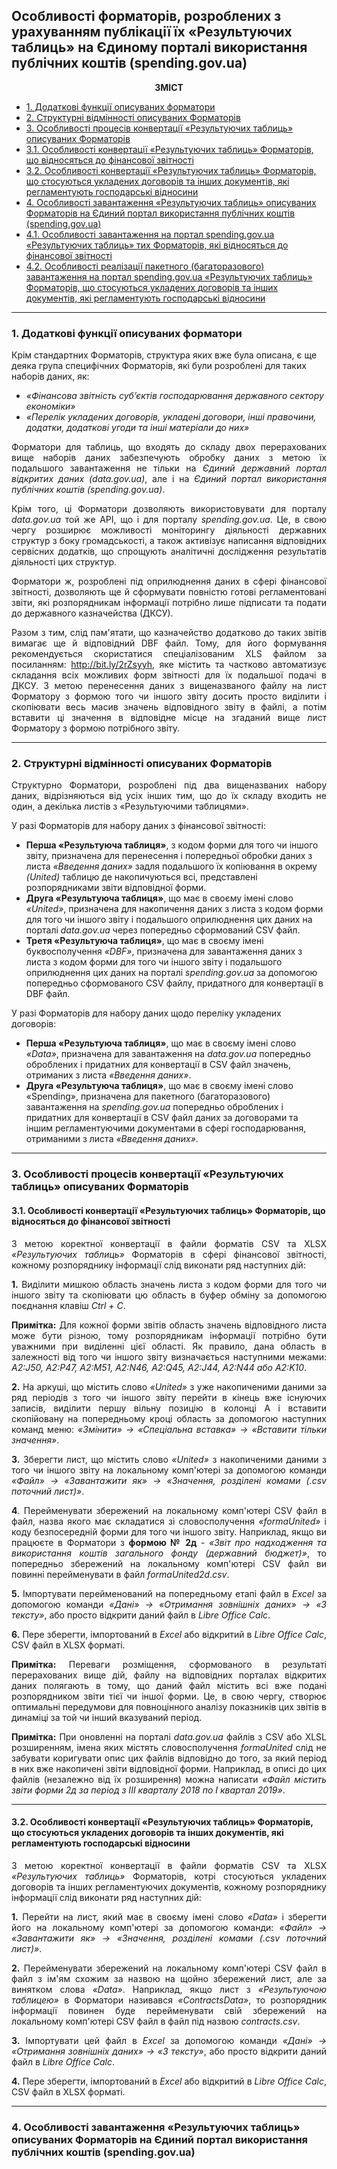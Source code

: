 ## Особливості форматорів, розроблених з урахуванням публікації їх «Результуючих таблиць» на Єдиному порталі використання публічних коштів (spending.gov.ua)
<p align="center"><b>ЗМІСТ</b></p>

* [1. Додаткові функції описуваних форматори](#1-Додаткові-функції-описуваних-форматори)
* [2. Структурні відмінності описуваних Форматорів](#2-Структурні-відмінності-описуваних-Форматорів)
* [3. Особливості процесів конвертації «Результуючих таблиць» описуваних Форматорів](#3-Особливості-процесів-конвертації-Результуючих-таблиць-описуваних-Форматорів)
* [3.1. Особливості конвертації «Результуючих таблиць» Форматорів, що відносяться до фінансової звітності](#31-Особливості-конвертації-Результуючих-таблиць-Форматорів-що-відносяться-до-фінансової-звітності)
* [3.2. Особливості конвертації «Результуючих таблиць» Форматорів, що стосуються укладених договорів та інших документів, які регламентують господарські відносини](#32-Особливості-конвертації-Результуючих-таблиць-Форматорів-що-стосуються-укладених-договорів-та-інших-документів-які-регламентують-господарські-відносини)
* [4. Особливості завантаження «Результуючих таблиць» описуваних Форматорів на Єдиний портал використання публічних коштів (spending.gov.ua)](#4-Особливості-завантаження-Результуючих-таблиць-описуваних-Форматорів-на-Єдиний-портал-використання-публічних-коштів-spendinggovua)
* [4.1. Особливості завантаження на портал spending.gov.ua «Результуючих таблиць» тих Форматорів, які відносяться до фінансової звітності](#41-Особливості-завантаження-на-портал-spendinggovua-Результуючих-таблиць-тих-Форматорів-які-відносяться-до-фінансової-звітності)
* [4.2. Особливості реалізації пакетного (багаторазового) завантаження на портал spending.gov.ua «Результуючих таблиць» Форматорів, що стосуються укладених договорів та інших документів, які регламентують господарські відносини](#42-Особливості-реалізації-пакетного-багаторазового-завантаження-на-портал-spendinggovua-Результуючих-таблиць-Форматорів-що-стосуються-укладених-договорів-та-інших-документів-які-регламентують-господарські-відносини)

---

### 1. Додаткові функції описуваних форматори

Крім стандартних Форматорів, структура яких вже була описана, є ще деяка група специфічних Форматорів, які були розроблені для таких наборів даних, як:

* *«Фінансова звітність суб’єктів господарювання державного сектору економіки»*
* *«Перелік укладених договорів, укладені договори, інші правочини, додатки, додаткові угоди та інші матеріали до них»*

<p align="justify">Форматори для таблиць, що входять до складу двох перерахованих вище наборів даних забезпечують обробку даних з метою їх подальшого завантаження не тільки на <i>Єдиний державний портал відкритих даних (data.gov.ua)</i>, але і на <i>Єдиний портал використання публічних коштів (spending.gov.ua)</i>.</p>
<p align="justify">Крім того, ці Форматори дозволяють використовувати для порталу <i>data.gov.ua</i> той же API, що і для порталу <i>spending.gov.ua</i>. Це, в свою чергу розширює можливості моніторингу діяльності державних структур з боку громадськості, а також активізує написання відповідних сервісних додатків, що спрощують аналітичні дослідження результатів діяльності цих структур.</p>
<p align="justify">Форматори ж, розроблені під оприлюднення даних в сфері фінансової звітності, дозволяють ще й сформувати повністю готові регламентовані звіти, які розпорядникам інформації потрібно лише підписати та подати до державного казначейства (ДКСУ).</p>
<p align="justify">Разом з тим, слід пам'ятати, що казначейство додатково до таких звітів вимагає ще й відповідний DBF файл. Тому, для його формування рекомендується скористатися спеціалізованим XLS файлом за посиланням: <a href="http://bit.ly/2rZsyyh" target="_blank">http://bit.ly/2rZsyyh</a>, яке містить та частково автоматизує складання всіх можливих форм звітності для їх подальшої подачі в ДКСУ. З метою перенесення даних з вищеназваного файлу на лист Форматору з формою того чи іншого звіту досить просто виділити і скопіювати весь масив значень відповідного звіту в файлі, а потім вставити ці значення в відповідне місце на згаданий вище лист Форматору з формою потрібного звіту.</p>

---

### 2. Структурні відмінності описуваних Форматорів

<p align="justify"> Структурно Форматори, розроблені під два вищеназваних набору даних, відрізняються від усіх інших тим, що до їх складу входить не один, а декілька листів з «Результуючими таблицями».</p>

У разі Форматорів для набору даних з фінансової звітності:

* **Перша «Результуюча таблиця»**, з кодом форми для того чи іншого звіту, призначена для перенесення і попередньої обробки даних з листа *«Введення даних»* задля подальшого їх копіювання в окрему *(United)* таблицю де накопичуються всі, представлені розпорядниками звіти відповідної форми.
* **Друга «Результуюча таблиця»**, що має в своєму імені слово *«United»*, призначена для накопичення даних з листа з кодом форми для того чи іншого звіту і подальшого оприлюднення цих даних на порталі *data.gov.ua* через попередньо сформований CSV файл.
* **Третя «Результуюча таблиця»**, що має в своєму імені буквосполучення *«DBF»*, призначена для завантаження даних з листа з кодом форми для того чи іншого звіту і подальшого оприлюднення цих даних на порталі *spending.gov.ua* за допомогою попередньо сформованого CSV файлу, придатного для конвертації в DBF файл.

У разі Форматорів для набору даних щодо переліку укладених договорів:

* **Перша «Результуюча таблиця»**, що має в своєму імені слово *«Data»*, призначена для завантаження на *data.gov.ua* попередньо оброблених і придатних для конвертації в CSV файл значень, отриманих з листа *«Введення даних»*.
* **Друга «Результуюча таблиця»**, що має в своєму імені слово «Spending», призначена для пакетного (багаторазового) завантаження на *spending.gov.ua* попередньо оброблених і придатних для конвертації в CSV файл даних за договорами та іншим регламентуючими документами в сфері господарювання, отриманими з листа *«Введення даних»*.

---

### 3. Особливості процесів конвертації «Результуючих таблиць» описуваних Форматорів

#### 3.1. Особливості конвертації «Результуючих таблиць» Форматорів, що відносяться до фінансової звітності

<p align="justify">З метою коректної конвертації в файли форматів CSV та XLSX <i>«Результуючих таблиць»</i> Форматорів в сфері фінансової звітності, кожному розпоряднику інформації слід виконати ряд наступних дій:</p>
<p align="justify"><b>1.</b> Виділити мишкою область значень листа з кодом форми для того чи іншого звіту та скопіювати цю область в буфер обміну за допомогою поєднання клавіш <i>Ctrl + C</i>.</p>
<p align="justify"><b>Примітка:</b> Для кожної форми звітів область значень відповідного листа може бути різною, тому розпорядникам інформації потрібно бути уважними при виділенні цієї області. Як правило, дана область в залежності від того чи іншого звіту визначається наступними межами: <i>A2:J50, A2:P47, A2:M51, A2:N46, A2:Q45, A2:J44, A2:N44 або A2:K10</i>.</p>
<p align="justify"><b>2.</b> На аркуші, що містить слово <i>«United»</i> з уже накопиченими даними за ряд періодів з того чи іншого звіту перейти в кінець вже існуючих записів, виділити першу вільну позицію в колонці A і вставити скопійовану на попередньому кроці область за допомогою наступних команд меню: <i>«Змінити» -> «Спеціальна вставка» -> «Вставити тільки значення»</i>.</p>
<p align="justify"><b>3.</b> Зберегти лист, що містить слово <i>«United»</i> з накопиченими даними з того чи іншого звіту на локальному комп'ютері за допомогою команди <i>«Файл» -> «Завантажити як» -> «Значення, розділені комами (.csv поточний лист)»</i>.</p>
<p align="justify"><b>4</b>. Перейменувати збережений на локальному комп'ютері CSV файл в файл, назва якого має складатися зі словосполучення <i>«formaUnited»</i> і коду безпосередній форми для того чи іншого звіту. Наприклад, якщо ви працюєте в Форматори з <b>формою № 2д</b> - <i>«Звіт про надходження та використання коштів загального фонду (державний бюджет)»</i>, то попередньо збережений на локальному комп'ютері CSV файл ви повинні перейменувати в файл <i>formaUnited2d.csv</i>.</p>
<p align="justify"><b>5.</b> Імпортувати перейменований на попередньому етапі файл в <i>Excel</i> за допомогою команди <i>«Дані» -> «Отримання зовнішніх даних» -> «З тексту»</i>, або просто відкрити даний файл в <i>Libre Office Calc</i>.</p>
<p align="justify"><b>6.</b> Пере зберегти, імпортований в <i>Excel</i> або відкритий в <i>Libre Office Calc</i>, CSV файл в XLSX форматі.</p>
<p align="justify"><b>Примітка:</b> Переваги розміщення, сформованого в результаті перерахованих вище дій, файлу на відповідних порталах відкритих даних полягають в тому, що даний файл містить всі вже подані розпорядником звіти тієї чи іншої форми. Це, в свою чергу, створює оптимальні передумови для повноцінного аналізу показників цих звітів в динаміці за той чи інший вказуваний період.</p>
<p align="justify"><b>Примітка:</b> При оновленні на порталі <i>data.gov.ua</i> файлів з CSV або XLSL розширенням, імена яких містять словосполучення <i>formaUnited</i> слід не забувати коригувати опис цих файлів відповідно до того, за який період в них вже накопичені звіти відповідної форми. Наприклад, в описі до цих файлів (незалежно від їх розширення) можна написати <i>«Файл містить звіти форми 2д за період з III кварталу 2018 по I квартал 2019»</i>.</p>

---

#### 3.2. Особливості конвертації «Результуючих таблиць» Форматорів, що стосуються укладених договорів та інших документів, які регламентують господарські відносини

<p align="justify">З метою коректної конвертації в файли форматів CSV та XLSX <i>«Результуючих таблиць»</i> Форматорів, котрі стосуються укладених договорів та інших регламентуючих документів, кожному розпоряднику інформації слід виконати ряд наступних дій:</p>
<p align="justify"><b>1.</b> Перейти на лист, який має в своєму імені слово <i>«Data»</i> і зберегти його на локальному комп'ютері за допомогою команди: <i>«Файл» -> «Завантажити як» -> «Значення, розділені комами (.csv поточний лист)»</i>.</p>
<p align="justify"><b>2.</b> Перейменувати збережений на локальному комп'ютері CSV файл в файл з ім'ям схожим за назвою на щойно збережений лист, але за винятком слова <i>«Data»</i>. Наприклад, якщо лист з <i>«Результуючою таблицею»</i> в Форматори називався <i>«ContractsData»</i>, то розпорядник інформації повинен буде перейменувати свій збережений на локальному комп'ютері CSV файл в файл під назвою <i>contracts.csv</i>.</p>
<p align="justify"><b>3.</b> Імпортувати цей файл в <i>Excel</i> за допомогою команди <i>«Дані» -> «Отримання зовнішніх даних» -> «З тексту»</i>, або просто відкрити даний файл в <i>Libre Office Calc</i>.</p>
<p align="justify"><b>4.</b> Пере зберегти, імпортований в <i>Excel</i> або відкритий в <i>Libre Office Calc</i>, CSV файл в XLSX форматі.</p>

---

### 4. Особливості завантаження «Результуючих таблиць» описуваних Форматорів на Єдиний портал використання публічних коштів (spending.gov.ua)
